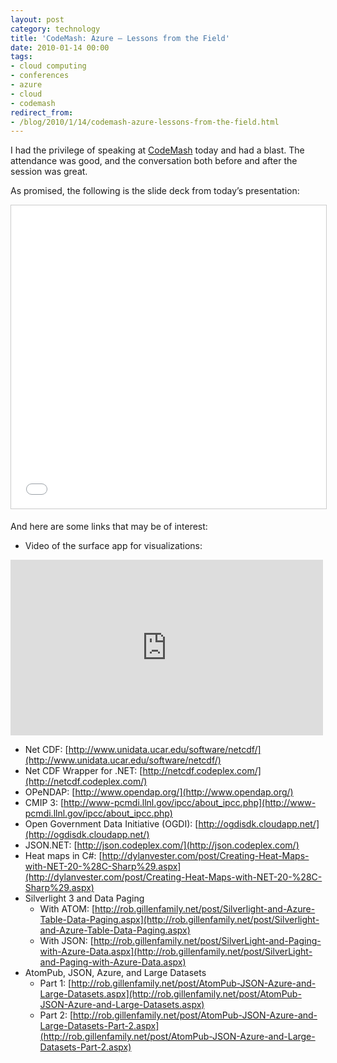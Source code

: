 ```yaml
---
layout: post
category: technology
title: 'CodeMash: Azure – Lessons from the Field'
date: 2010-01-14 00:00
tags:
- cloud computing
- conferences
- azure
- cloud
- codemash
redirect_from:
- /blog/2010/1/14/codemash-azure-lessons-from-the-field.html
---
```

I had the privilege of speaking at [CodeMash](http://codemash.org) today and had 
a blast. The attendance was good, and the conversation both before and after the session was great.

As promised, the following is the slide deck from today’s presentation:
<div class="embed-container">
<iframe src="//www.slideshare.net/slideshow/embed_code/key/uAFMImPIlNHkaM" width="595" height="485" frameborder="0" marginwidth="0" marginheight="0" scrolling="no" style="border:1px solid #CCC; border-width:1px; margin-bottom:5px; max-width: 100%;" allowfullscreen> 
</iframe> 
</div>


And here are some links that may be of interest:

* Video of the surface app for visualizations:
<div class="embed-container">
    <iframe src="https://youtu.be/bkUmhDP-MBI" width="500" height="281" frameborder="0" webkitallowfullscreen mozallowfullscreen allowfullscreen>
    </iframe>
</div>

* Net CDF: [http://www.unidata.ucar.edu/software/netcdf/](http://www.unidata.ucar.edu/software/netcdf/)
* Net CDF Wrapper for .NET: [http://netcdf.codeplex.com/](http://netcdf.codeplex.com/)
* OPeNDAP: [http://www.opendap.org/](http://www.opendap.org/)
* CMIP 3: [http://www-pcmdi.llnl.gov/ipcc/about_ipcc.php](http://www-pcmdi.llnl.gov/ipcc/about_ipcc.php)
* Open Government Data Initiative (OGDI): [http://ogdisdk.cloudapp.net/](http://ogdisdk.cloudapp.net/)
* JSON.NET: [http://json.codeplex.com/](http://json.codeplex.com/)
* Heat maps in C#: [http://dylanvester.com/post/Creating-Heat-Maps-with-NET-20-%28C-Sharp%29.aspx](http://dylanvester.com/post/Creating-Heat-Maps-with-NET-20-%28C-Sharp%29.aspx)
* Silverlight 3 and Data Paging
  * With ATOM: [http://rob.gillenfamily.net/post/Silverlight-and-Azure-Table-Data-Paging.aspx](http://rob.gillenfamily.net/post/Silverlight-and-Azure-Table-Data-Paging.aspx)
  * With JSON: [http://rob.gillenfamily.net/post/SilverLight-and-Paging-with-Azure-Data.aspx](http://rob.gillenfamily.net/post/SilverLight-and-Paging-with-Azure-Data.aspx)
* AtomPub, JSON, Azure, and Large Datasets
  * Part 1: [http://rob.gillenfamily.net/post/AtomPub-JSON-Azure-and-Large-Datasets.aspx](http://rob.gillenfamily.net/post/AtomPub-JSON-Azure-and-Large-Datasets.aspx)
  * Part 2: [http://rob.gillenfamily.net/post/AtomPub-JSON-Azure-and-Large-Datasets-Part-2.aspx](http://rob.gillenfamily.net/post/AtomPub-JSON-Azure-and-Large-Datasets-Part-2.aspx)



